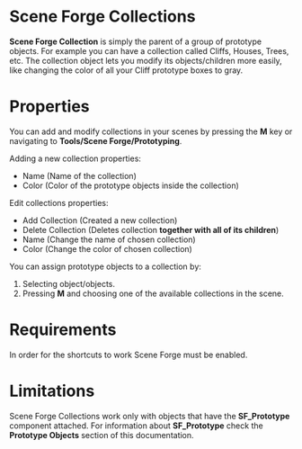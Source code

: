 ﻿
# Scene Forge Collections

**Scene Forge Collection** is simply the parent of a group of prototype objects. For example you can have a collection called Cliffs, Houses, Trees, etc. The collection object lets you modify its objects/children more easily, like changing the color of all your Cliff prototype boxes to gray.

# Properties

You can add and modify collections in your scenes by pressing the **M** key or navigating to **Tools/Scene Forge/Prototyping**. 

Adding a new collection properties:

- Name (Name of the collection)
- Color (Color of the prototype objects inside the collection)

Edit collections properties:

-  Add Collection (Created a new collection)
-  Delete Collection (Deletes collection **together with all of its children**)
-  Name (Change the name of chosen collection)
-  Color (Change the color of chosen collection)

You can assign prototype objects to a collection by:

1.  Selecting object/objects.
2.  Pressing **M** and choosing one of the available collections in the scene.

# Requirements

In order for the shortcuts to work Scene Forge must be enabled.


# Limitations

Scene Forge Collections work only with objects that have the **SF_Prototype** component attached. 
For information about  **SF_Prototype** check the **Prototype Objects** section of this documentation.
